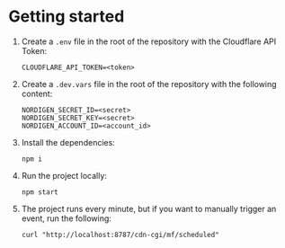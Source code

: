# Getting started

1. Create a `.env` file in the root of the repository with the Cloudflare API Token:
    ```
    CLOUDFLARE_API_TOKEN=<token>
    ```

2. Create a `.dev.vars` file in the root of the repository with the following content:
    ```
    NORDIGEN_SECRET_ID=<secret>
    NORDIGEN_SECRET_KEY=<secret>
    NORDIGEN_ACCOUNT_ID=<account_id>
    ```

3. Install the dependencies:
    ```shell
    npm i
    ```

4. Run the project locally:
    ```shell
    npm start
    ```

5. The project runs every minute, but if you want to manually trigger an event, run the following:
    ```shell
    curl "http://localhost:8787/cdn-cgi/mf/scheduled"
    ```
